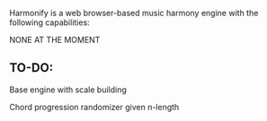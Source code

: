 Harmonify is a web browser-based music harmony engine with the following capabilities:

NONE AT THE MOMENT

TO-DO:
-
Base engine with scale building

Chord progression randomizer given n-length
